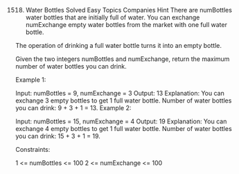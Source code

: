 1518. Water Bottles
Solved
Easy
Topics
Companies
Hint
There are numBottles water bottles that are initially full of water. You can exchange numExchange empty water bottles from the market with one full water bottle.

The operation of drinking a full water bottle turns it into an empty bottle.

Given the two integers numBottles and numExchange, return the maximum number of water bottles you can drink.

 

Example 1:


Input: numBottles = 9, numExchange = 3
Output: 13
Explanation: You can exchange 3 empty bottles to get 1 full water bottle.
Number of water bottles you can drink: 9 + 3 + 1 = 13.
Example 2:


Input: numBottles = 15, numExchange = 4
Output: 19
Explanation: You can exchange 4 empty bottles to get 1 full water bottle. 
Number of water bottles you can drink: 15 + 3 + 1 = 19.
 

Constraints:

1 <= numBottles <= 100
2 <= numExchange <= 100
